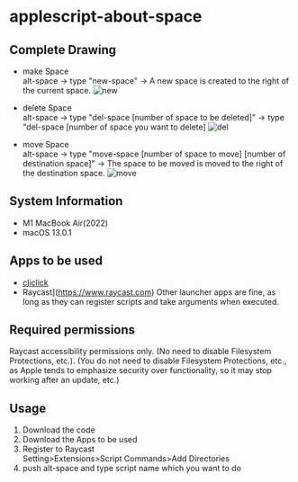 # applescript-about-space
## Complete Drawing
- make Space  
alt-space -> type "new-space"
-> A new space is created to the right of the current space.
![new](https://user-images.githubusercontent.com/32339438/210404307-c3740b2e-e818-4edd-b2f0-0c7f62c46892.gif)

- delete Space  
alt-space -> type "del-space [number of space to be deleted]"
-> type "del-space [number of space you want to delete]
![del](https://user-images.githubusercontent.com/32339438/210404356-c745ea15-f48d-4454-a90c-08adbfa9c0dd.gif)

- move Space  
alt-space -> type "move-space [number of space to move] [number of destination space]"
-> The space to be moved is moved to the right of the destination space.
![move](https://user-images.githubusercontent.com/32339438/210404513-916c7544-d156-465b-b258-fc665feba48d.gif)


## System Information
- M1 MacBook Air(2022)
- macOS 13.0.1

## Apps to be used
- [cliclick](https://github.com/BlueM/cliclick)
- Raycast](https://www.raycast.com)
Other launcher apps are fine, as long as they can register scripts and take arguments when executed.

## Required permissions
Raycast accessibility permissions only.
(No need to disable Filesystem Protections, etc.). (You do not need to disable Filesystem Protections, etc., as Apple tends to emphasize security over functionality, so it may stop working after an update, etc.)


## Usage
1. Download the code
1. Download the Apps to be used
1. Register to Raycast  
Setting>Extensions>Script Commands>Add Directories
1. push alt-space and type script name which you want to do
